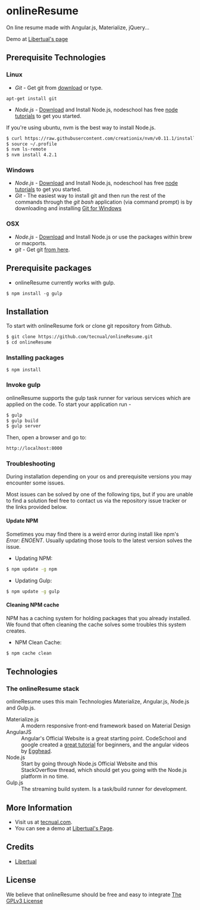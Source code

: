 # onlineResume
On line resume made with Angular.js, Materialize, jQuery...

Demo at [Libertual's page](http://libertual.github.io/resume.html)

## Prerequisite Technologies
### Linux

* *Git* - Get git from <a href="http://git-scm.com/downloads">download</a>  or type.

```
apt-get install git

```

* *Node.js* - <a href="http://nodejs.org/download/">Download</a> and Install Node.js, nodeschool has free <a href=" http://nodeschool.io/#workshoppers">node tutorials</a> to get you started.

If you're using ubuntu, nvm is the best way to install Node.js.
```bash
$ curl https://raw.githubusercontent.com/creationix/nvm/v0.11.1/install.sh | bash
$ source ~/.profile
$ nvm ls-remote
$ nvm install 4.2.1

```

### Windows
* *Node.js* - <a href="http://nodejs.org/download/">Download</a> and Install Node.js, nodeschool has free <a href=" http://nodeschool.io/#workshoppers">node tutorials</a> to get you started.
* *Git* - The easiest way to install git and then run the rest of the commands through the *git bash* application (via command prompt) is by downloading and installing <a href="http://git-scm.com/download/win">Git for Windows</a>

### OSX
* *Node.js* -  <a href="http://nodejs.org/download/">Download</a> and Install Node.js or use the packages within brew or macports.
* *git* - Get git <a href="http://git-scm.com/download/mac">from here</a>.

## Prerequisite packages

* onlineResume currently works with gulp.

```
$ npm install -g gulp

```

## Installation
To start with onlineResume fork or clone git repository from Github.

```bash
$ git clone https://github.com/tecnual/onlineResume.git
$ cd onlineResume
```
### Installing packages

```
$ npm install
```

### Invoke gulp

onlineResume supports the gulp task runner for various services which are applied on the code.
To start your application run -

```bash
$ gulp
$ gulp build
$ gulp server

```

Then, open a browser and go to:
```bash
http://localhost:8000
```

### Troubleshooting
During installation depending on your os and prerequisite versions you may encounter some issues.

Most issues can be solved by one of the following tips, but if you are unable to find a solution feel free to contact us via the repository issue tracker or the links provided below.

#### Update NPM

Sometimes you may find there is a weird error during install like npm's *Error: ENOENT*. Usually updating those tools to the latest version solves the issue.

* Updating NPM:
```bash
$ npm update -g npm
```

* Updating Gulp:
```bash
$ npm update -g gulp
```

#### Cleaning NPM cache
NPM has a caching system for holding packages that you already installed.
We found that often cleaning the cache solves some troubles this system creates.

* NPM Clean Cache:
```bash
$ npm cache clean
```

## Technologies

### The onlineResume stack

onlineResume uses this main Technologies *M*aterialize, *A*ngular.js, *N*ode.js and *G*ulp.js.

<dl class="dl-horizontal">
<dt>Materialize.js</dt>
<dd>A modern responsive front-end framework based on Material Design</dd>
<dt>AngularJS</dt>
<dd>Angular's Official Website is a great starting point. CodeSchool and google created a <a href="https://www.codeschool.com/courses/shaping-up-with-angular-js">great tutorial</a> for beginners, and the angular videos by <a href="https://egghead.io/">Egghead</a>.</dd>
<dt>Node.js</dt>
<dd>Start by going through Node.js Official Website and this StackOverflow thread, which should get you going with the Node.js platform in no time.</dd>
<dt>Gulp.js</dt>
<dd>The streaming build system. Is a task/build runner for development.</dd>
</dl>

## More Information
  * Visit us at [tecnual.com](http://www.tecnual.com/).
  * You can see a demo at [Libertual's Page](http://libertual.github.io/).

## Credits
  * <a href="https://github.com/Libertual">Libertual</a>  

## License
We believe that onlineResume should be free and easy to integrate [The GPLv3 License](http://www.gnu.org/licenses/gpl-3.0.html)
